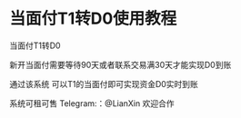 # 当面付T1转D0使用教程
当面付T1转D0

新开当面付需要等待90天或者联系交易满30天才能实现D0到账

通过该系统 可以T1的当面付即可实现资金D0实时到账

系统可租可售 Telegram:：@LianXin 欢迎合作
